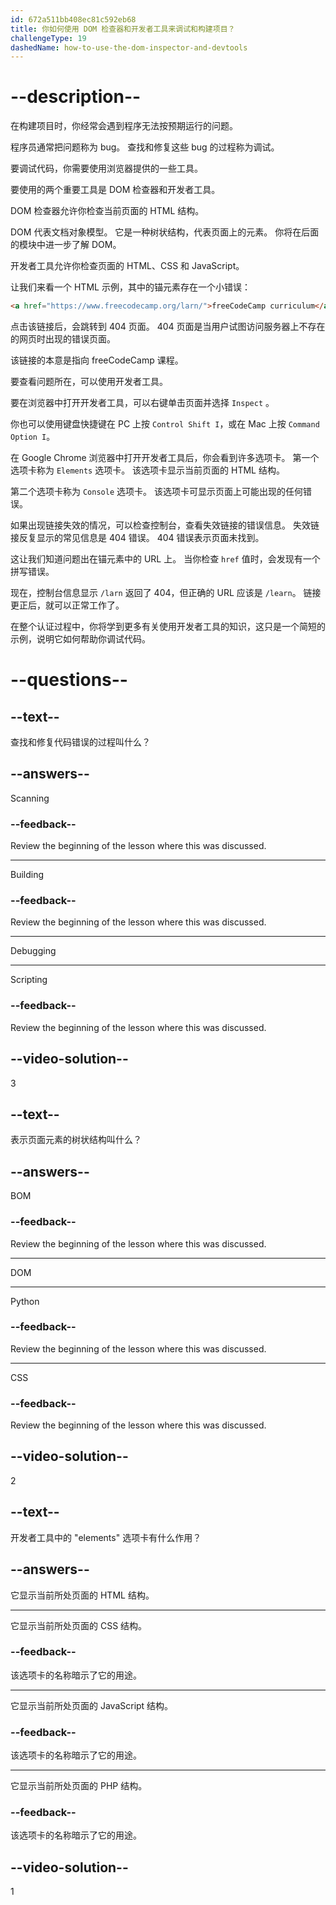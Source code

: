 ```yaml
---
id: 672a511bb408ec81c592eb68
title: 你如何使用 DOM 检查器和开发者工具来调试和构建项目？
challengeType: 19
dashedName: how-to-use-the-dom-inspector-and-devtools
---
```


# --description--

在构建项目时，你经常会遇到程序无法按预期运行的问题。

程序员通常把问题称为 bug。 查找和修复这些 bug 的过程称为调试。

要调试代码，你需要使用浏览器提供的一些工具。

要使用的两个重要工具是 DOM 检查器和开发者工具。

DOM 检查器允许你检查当前页面的 HTML 结构。

DOM 代表文档对象模型。 它是一种树状结构，代表页面上的元素。 你将在后面的模块中进一步了解 DOM。

开发者工具允许你检查页面的 HTML、CSS 和 JavaScript。

让我们来看一个 HTML 示例，其中的锚元素存在一个小错误：

```html
<a href="https://www.freecodecamp.org/larn/">freeCodeCamp curriculum</a>
```

点击该链接后，会跳转到 404 页面。 404 页面是当用户试图访问服务器上不存在的网页时出现的错误页面。

该链接的本意是指向 freeCodeCamp 课程。

要查看问题所在，可以使用开发者工具。

要在浏览器中打开开发者工具，可以右键单击页面并选择 `Inspect` 。

你也可以使用键盘快捷键在 PC 上按  `Control Shift I`，或在 Mac 上按 `Command Option I`。

在 Google Chrome 浏览器中打开开发者工具后，你会看到许多选项卡。 第一个选项卡称为 `Elements` 选项卡。 该选项卡显示当前页面的 HTML 结构。

第二个选项卡称为 `Console` 选项卡。 该选项卡可显示页面上可能出现的任何错误。

如果出现链接失效的情况，可以检查控制台，查看失效链接的错误信息。 失效链接反复显示的常见信息是 404 错误。 404 错误表示页面未找到。

这让我们知道问题出在锚元素中的 URL 上。 当你检查 `href` 值时，会发现有一个拼写错误。

现在，控制台信息显示 `/larn` 返回了 404，但正确的 URL 应该是 `/learn`。 链接更正后，就可以正常工作了。

在整个认证过程中，你将学到更多有关使用开发者工具的知识，这只是一个简短的示例，说明它如何帮助你调试代码。

# --questions--

## --text--

查找和修复代码错误的过程叫什么？

## --answers--

Scanning

### --feedback--

Review the beginning of the lesson where this was discussed.

---

Building

### --feedback--

Review the beginning of the lesson where this was discussed.

---

Debugging

---

Scripting

### --feedback--

Review the beginning of the lesson where this was discussed.

## --video-solution--

3

## --text--

表示页面元素的树状结构叫什么？

## --answers--

BOM

### --feedback--

Review the beginning of the lesson where this was discussed.

---

DOM

---

Python

### --feedback--

Review the beginning of the lesson where this was discussed.

---

CSS

### --feedback--

Review the beginning of the lesson where this was discussed.

## --video-solution--

2

## --text--

开发者工具中的 "elements" 选项卡有什么作用？

## --answers--

它显示当前所处页面的 HTML 结构。

---

它显示当前所处页面的 CSS 结构。

### --feedback--

该选项卡的名称暗示了它的用途。

---

它显示当前所处页面的 JavaScript 结构。

### --feedback--

该选项卡的名称暗示了它的用途。

---

它显示当前所处页面的 PHP 结构。

### --feedback--

该选项卡的名称暗示了它的用途。

## --video-solution--

1
